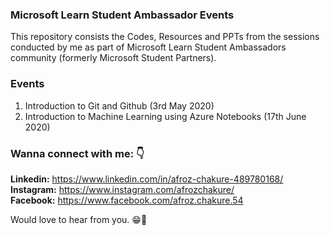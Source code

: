 ### Microsoft Learn Student Ambassador Events 

This repository consists the Codes, Resources and PPTs from the sessions conducted by me as part of Microsoft Learn Student Ambassadors community (formerly Microsoft Student Partners).

### Events 

1. Introduction to Git and Github (3rd May 2020)
2. Introduction to Machine Learning using Azure Notebooks (17th June 2020)

### Wanna connect with me: 👇 
**Linkedin:** https://www.linkedin.com/in/afroz-chakure-489780168/  
**Instagram:** https://www.instagram.com/afrozchakure/  
**Facebook:** https://www.facebook.com/afroz.chakure.54  

Would love to hear from you. 😁💖
